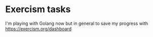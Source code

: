 # Exercism tasks

I'm playing with Golang now but in general to save my progress with 
https://exercism.org/dashboard

